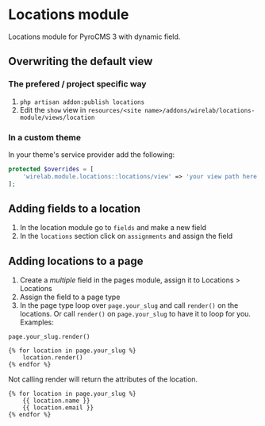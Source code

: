 # Locations module

Locations module for PyroCMS 3 with dynamic field.

## Overwriting the default view
### The prefered / project specific way
1. `php artisan addon:publish locations`
2. Edit the `show` view in `resources/<site name>/addons/wirelab/locations-module/views/location`

### In a custom theme
In your theme's service provider add the following:
```php
protected $overrides = [
    'wirelab.module.locations::locations/view' => 'your view path here',
];
```

## Adding fields to a location
1. In the location module go to `fields` and make a new field
2. In the `locations` section click on `assignments` and assign the field

## Adding locations to a page
1. Create a _multiple_ field in the pages module, assign it to Locations > Locations
2. Assign the field to a page type
3. In the page type loop over `page.your_slug` and call `render()` on the locations. Or call `render()` on `page.your_slug` to have it to loop for you.
Examples:
```twig
page.your_slug.render()
```
```twig
{% for location in page.your_slug %}
	location.render()
{% endfor %}
```
Not calling render will return the attributes of the location.
```twig
{% for location in page.your_slug %}
	{{ location.name }}
	{{ location.email }}
{% endfor %}
```